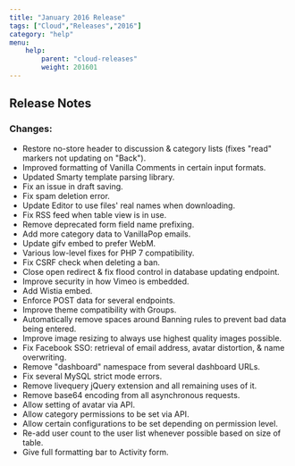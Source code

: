 ```yaml
---
title: "January 2016 Release"
tags: ["Cloud","Releases","2016"]
category: "help"
menu:
    help:
        parent: "cloud-releases"
        weight: 201601
---
```


## Release Notes

### Changes:

* Restore no-store header to discussion & category lists (fixes "read" markers not updating on "Back").
* Improved formatting of Vanilla Comments in certain input formats.
* Updated Smarty template parsing library.
* Fix an issue in draft saving.
* Fix spam deletion error.
* Update Editor to use files' real names when downloading.
* Fix RSS feed when table view is in use.
* Remove deprecated form field name prefixing.
* Add more category data to VanillaPop emails.
* Update gifv embed to prefer WebM.
* Various low-level fixes for PHP 7 compatibility.
* Fix CSRF check when deleting a ban.
* Close open redirect & fix flood control in database updating endpoint.
* Improve security in how Vimeo is embedded.
* Add Wistia embed.
* Enforce POST data for several endpoints.
* Improve theme compatibility with Groups.
* Automatically remove spaces around Banning rules to prevent bad data being entered.
* Improve image resizing to always use highest quality images possible.
* Fix Facebook SSO: retrieval of email address, avatar distortion, & name overwriting.
* Remove "dashboard" namespace from several dashboard URLs.
* Fix several MySQL strict mode errors.
* Remove livequery jQuery extension and all remaining uses of it.
* Remove base64 encoding from all asynchronous requests.
* Allow setting of avatar via API.
* Allow category permissions to be set via API.
* Allow certain configurations to be set depending on permission level.
* Re-add user count to the user list whenever possible based on size of table.
* Give full formatting bar to Activity form.
